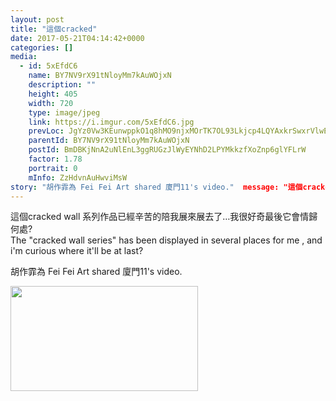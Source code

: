 ```yaml
---
layout: post
title: "這個cracked" 
date: 2017-05-21T04:14:42+0000 
categories: [] 
media:
  - id: 5xEfdC6
    name: BY7NV9rX91tNloyMm7kAuWOjxN
    description: ""   
    height: 405
    width: 720
    type: image/jpeg
    link: https://i.imgur.com/5xEfdC6.jpg
    prevLoc: JgYz0Vw3KEunwppkO1q8hMO9njxMOrTK7OL93Lkjcp4LQYAxkrSwxrVlwEr3IwzEMvP611hvKrjJQVV9HvwvKyG1zmHN0xG4Rnmqt209nXqA2KfJrjry9mzKuLB8Wjvp5YFvWLmDZpo7IkPV02YXO6CJBOG6o8Y3crE6kBQ9mmi9Jvr9PglDI7gWElzwBXf5POy9rz1AIJKAJ0YEMoc8rEPAzrYjhlXyvzqQWNcYpo3rRrVysOpBGAp2oMhQ7vA7N8lJUnZP
    parentId: BY7NV9rX91tNloyMm7kAuWOjxN
    postId: BmDBKjNnA2uNlEnL3ggRUGzJlWyEYNhD2LPYMkkzfXoZnp6glYFLrW
    factor: 1.78
    portrait: 0
    mInfo: ZzHdvnAuHwviMsW
story: "胡作霏為 Fei Fei Art shared 廈門11's video."  message: "這個cracked wall 系列作品已經辛苦的陪我展來展去了…我很好奇最後它會情歸何處?  The "cracked wall series" has been displayed in several places for me , and i'm curious where it'll be at last?"
---
```


這個cracked wall 系列作品已經辛苦的陪我展來展去了…我很好奇最後它會情歸何處?  
The "cracked wall series" has been displayed in several places for me , and i'm curious where it'll be at last?
 
 
[//]: #story:
胡作霏為 Fei Fei Art shared 廈門11's video.


[//]: #media:  
<a href="https://i.imgur.com/5xEfdC6.jpg"><img src="https://i.imgur.com/5xEfdC6.jpg" height="168" width="300" /></a> 
 
